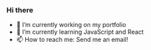### Hi there

<!--
**codingcass/codingcass** is a ✨ _special_ ✨ repository because its `README.md` (this file) appears on your GitHub profile.

Here are some ideas to get you started:
-->

- 🔭 I’m currently working on my portfolio
- 🌱 I’m currently learning JavaScript and React
- 📫 How to reach me: Send me an email!
